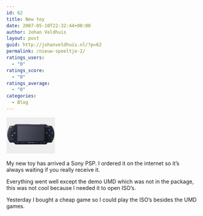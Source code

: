 ```yaml
---
id: 62
title: New toy
date: 2007-05-10T22:32:44+00:00
author: Johan Veldhuis
layout: post
guid: http://johanveldhuis.nl/?p=62
permalink: /nieuw-speeltje-2/
ratings_users:
  - "0"
ratings_score:
  - "0"
ratings_average:
  - "0"
categories:
  - Blog
---
```

[![PSP](/wp-content/uploads/2008/03/psp.thumbnail.jpg)](/wp-content/uploads/2008/03/psp.jpg "PSP")

My new toy has arrived a Sony PSP. I ordered it on the internet so it&#8217;s always waiting if you really receive it.

Everything went well except the demo UMD which was not in the package, this was not cool because I needed it to open ISO&#8217;s.

Yesterday I bought a cheap game so I could play the ISO&#8217;s besides the UMD games.